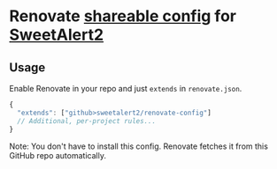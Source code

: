 # Renovate [shareable config](https://renovatebot.com/docs/config-presets/) for [SweetAlert2](https://github.com/sweetalert2/sweetalert2)

## Usage

Enable Renovate in your repo and just `extends` in `renovate.json`.

```js
{
  "extends": ["github>sweetalert2/renovate-config"]
  // Additional, per-project rules...
}
```

Note: You don't have to install this config. Renovate fetches it from this GitHub repo automatically.
